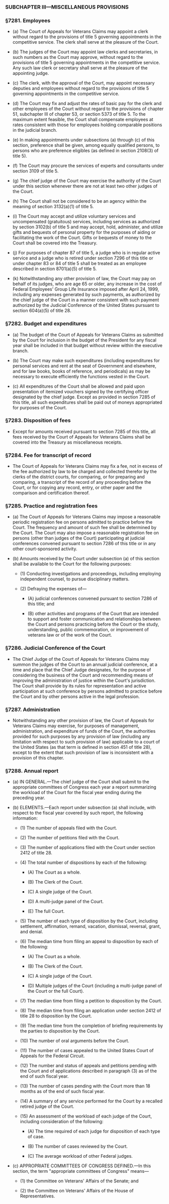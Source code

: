 ### SUBCHAPTER III—MISCELLANEOUS PROVISIONS

### §7281. Employees
* (a) The Court of Appeals for Veterans Claims may appoint a clerk without regard to the provisions of title 5 governing appointments in the competitive service. The clerk shall serve at the pleasure of the Court.

* (b) The judges of the Court may appoint law clerks and secretaries, in such numbers as the Court may approve, without regard to the provisions of title 5 governing appointments in the competitive service. Any such law clerk or secretary shall serve at the pleasure of the appointing judge.

* (c) The clerk, with the approval of the Court, may appoint necessary deputies and employees without regard to the provisions of title 5 governing appointments in the competitive service.

* (d) The Court may fix and adjust the rates of basic pay for the clerk and other employees of the Court without regard to the provisions of chapter 51, subchapter III of chapter 53, or section 5373 of title 5. To the maximum extent feasible, the Court shall compensate employees at rates consistent with those for employees holding comparable positions in the judicial branch.

* (e) In making appointments under subsections (a) through (c) of this section, preference shall be given, among equally qualified persons, to persons who are preference eligibles (as defined in section 2108(3) of title 5).

* (f) The Court may procure the services of experts and consultants under section 3109 of title 5.

* (g) The chief judge of the Court may exercise the authority of the Court under this section whenever there are not at least two other judges of the Court.

* (h) The Court shall not be considered to be an agency within the meaning of section 3132(a)(1) of title 5.

* (i) The Court may accept and utilize voluntary services and uncompensated (gratuitous) services, including services as authorized by section 3102(b) of title 5 and may accept, hold, administer, and utilize gifts and bequests of personal property for the purposes of aiding or facilitating the work of the Court. Gifts or bequests of money to the Court shall be covered into the Treasury.

* (j) For purposes of chapter 87 of title 5, a judge who is in regular active service and a judge who is retired under section 7296 of this title or under chapter 83 or 84 of title 5 shall be treated as an employee described in section 8701(a)(5) of title 5.

* (k) Notwithstanding any other provision of law, the Court may pay on behalf of its judges, who are age 65 or older, any increase in the cost of Federal Employees' Group Life Insurance imposed after April 24, 1999, including any expenses generated by such payments, as authorized by the chief judge of the Court in a manner consistent with such payment authorized by the Judicial Conference of the United States pursuant to section 604(a)(5) of title 28.

### §7282. Budget and expenditures
* (a) The budget of the Court of Appeals for Veterans Claims as submitted by the Court for inclusion in the budget of the President for any fiscal year shall be included in that budget without review within the executive branch.

* (b) The Court may make such expenditures (including expenditures for personal services and rent at the seat of Government and elsewhere, and for law books, books of reference, and periodicals) as may be necessary to execute efficiently the functions vested in the Court.

* (c) All expenditures of the Court shall be allowed and paid upon presentation of itemized vouchers signed by the certifying officer designated by the chief judge. Except as provided in section 7285 of this title, all such expenditures shall be paid out of moneys appropriated for purposes of the Court.

### §7283. Disposition of fees
* Except for amounts received pursuant to section 7285 of this title, all fees received by the Court of Appeals for Veterans Claims shall be covered into the Treasury as miscellaneous receipts.

### §7284. Fee for transcript of record
* The Court of Appeals for Veterans Claims may fix a fee, not in excess of the fee authorized by law to be charged and collected therefor by the clerks of the district courts, for comparing, or for preparing and comparing, a transcript of the record of any proceeding before the Court, or for copying any record, entry, or other paper and the comparison and certification thereof.

### §7285. Practice and registration fees
* (a) The Court of Appeals for Veterans Claims may impose a reasonable periodic registration fee on persons admitted to practice before the Court. The frequency and amount of such fee shall be determined by the Court. The Court may also impose a reasonable registration fee on persons (other than judges of the Court) participating at judicial conferences convened pursuant to section 7286 of this title or in any other court-sponsored activity.

* (b) Amounts received by the Court under subsection (a) of this section shall be available to the Court for the following purposes:

  * (1) Conducting investigations and proceedings, including employing independent counsel, to pursue disciplinary matters.

  * (2) Defraying the expenses of—

    * (A) judicial conferences convened pursuant to section 7286 of this title; and

    * (B) other activities and programs of the Court that are intended to support and foster communication and relationships between the Court and persons practicing before the Court or the study, understanding, public commemoration, or improvement of veterans law or of the work of the Court.

### §7286. Judicial Conference of the Court
* The Chief Judge of the Court of Appeals for Veterans Claims may summon the judges of the Court to an annual judicial conference, at a time and place that the Chief Judge designates, for the purpose of considering the business of the Court and recommending means of improving the administration of justice within the Court's jurisdiction. The Court shall provide by its rules for representation and active participation at such conference by persons admitted to practice before the Court and by other persons active in the legal profession.

### §7287. Administration
* Notwithstanding any other provision of law, the Court of Appeals for Veterans Claims may exercise, for purposes of management, administration, and expenditure of funds of the Court, the authorities provided for such purposes by any provision of law (including any limitation with respect to such provision of law) applicable to a court of the United States (as that term is defined in section 451 of title 28), except to the extent that such provision of law is inconsistent with a provision of this chapter.

### §7288. Annual report
* (a) IN GENERAL.—The chief judge of the Court shall submit to the appropriate committees of Congress each year a report summarizing the workload of the Court for the fiscal year ending during the preceding year.

* (b) ELEMENTS.—Each report under subsection (a) shall include, with respect to the fiscal year covered by such report, the following information:

  * (1) The number of appeals filed with the Court.

  * (2) The number of petitions filed with the Court.

  * (3) The number of applications filed with the Court under section 2412 of title 28.

  * (4) The total number of dispositions by each of the following:

    * (A) The Court as a whole.

    * (B) The Clerk of the Court.

    * (C) A single judge of the Court.

    * (D) A multi-judge panel of the Court.

    * (E) The full Court.


  * (5) The number of each type of disposition by the Court, including settlement, affirmation, remand, vacation, dismissal, reversal, grant, and denial.

  * (6) The median time from filing an appeal to disposition by each of the following:

    * (A) The Court as a whole.

    * (B) The Clerk of the Court.

    * (C) A single judge of the Court.

    * (D) Multiple judges of the Court (including a multi-judge panel of the Court or the full Court).


  * (7) The median time from filing a petition to disposition by the Court.

  * (8) The median time from filing an application under section 2412 of title 28 to disposition by the Court.

  * (9) The median time from the completion of briefing requirements by the parties to disposition by the Court.

  * (10) The number of oral arguments before the Court.

  * (11) The number of cases appealed to the United States Court of Appeals for the Federal Circuit.

  * (12) The number and status of appeals and petitions pending with the Court and of applications described in paragraph (3) as of the end of such fiscal year.

  * (13) The number of cases pending with the Court more than 18 months as of the end of such fiscal year.

  * (14) A summary of any service performed for the Court by a recalled retired judge of the Court.

  * (15) An assessment of the workload of each judge of the Court, including consideration of the following:

    * (A) The time required of each judge for disposition of each type of case.

    * (B) The number of cases reviewed by the Court.

    * (C) The average workload of other Federal judges.


* (c) APPROPRIATE COMMITTEES OF CONGRESS DEFINED.—In this section, the term "appropriate committees of Congress" means—

  * (1) the Committee on Veterans' Affairs of the Senate; and

  * (2) the Committee on Veterans' Affairs of the House of Representatives.